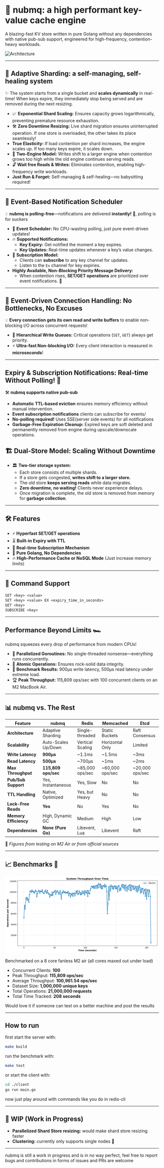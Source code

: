 # 🚀 nubmq: a high performant key-value cache engine

A blazing-fast KV store written in pure Golang without any dependencies with native pub-sub support, engineered for high-frequency, contention-heavy workloads.

![Architecture](https://raw.githubusercontent.com/nubskr/nubmq/master/assets/nubmq_new_.png)

---

## 🧩 Adaptive Sharding: a self-managing, self-healing system

✨ The system starts from a single bucket and **scales dynamically** in real-time! When keys expire, they immediately stop being served and are removed during the next resizing.

- 📈 **Exponential Shard Scaling:** Ensures capacity grows logarithmically, preventing premature resource exhaustion.
- 🛠️ **Zero Downtime Resizing:** Live shard migration ensures uninterrupted operation. If one store is overloaded, the other takes its place seamlessly!
- **True Elasticity:** If load contention per shard increases, the engine scales up. If too many keys expire, it scales down.
- 🚀 **Two-Engine Model:** Writes shift to a larger engine when contention grows too high while the old engine continues serving reads.
- 🔓 **Wait free Reads & Writes:** Eliminates contention, enabling high-frequency write workloads.
- **Just Run & Forget:** Self-managing & self-healing—no babysitting required!

---

## 🔔 Event-Based Notification Scheduler

💡 **nubmq is polling-free**—notifications are delivered **instantly!** 📨, polling is for suckers

- 🎯 **Event Scheduler:** No CPU-wasting polling, just pure event-driven updates!
- 🔥 **Supported Notifications:**
  - **Key Expiry:** Get notified the moment a key expires.
  - **Key Updates:** Real-time updates whenever a key’s value changes.
- 📡 **Subscription Model:**
  - Clients can **subscribe** to any key channel for updates.
  - Listen to the `Ex` channel for key expiries.
- **Highly Available, Non-Blocking Priority Message Delivery:**
  - When contention rises, **SET/GET operations** are prioritized over event notifications. 🚦

---

## 🔗 Event-Driven Connection Handling: No Bottlenecks, No Excuses

💡 **Every connection gets its own read and write buffers** to enable non-blocking I/O across concurrent requests! 

- 🚦 **Hierarchical Write Queues:** Critical operations (`SET`, `GET`) always get priority.
- ⚡ **Ultra-fast Non-blocking I/O:** Every client interaction is measured in **microseconds**!

---

## Expiry & Subscription Notifications: Real-time Without Polling! 🚀

🛠️ **nubmq supports native pub-sub** 

- **Automatic TTL-based eviction** ensures memory efficiency without manual intervention.
- **Event subscription notifications** clients can subscribe for events/
- **No-polling required!** Uses SSE(server side events) for all notifications
- **Garbage-Free Expiration Cleanup:** Expired keys are soft deleted and permanently removed from engine during upscale/downscale operations.

## 🏗️ Dual-Store Model: Scaling Without Downtime

- 🏛️ **Two-tier storage system:**
  - Each store consists of multiple shards.
  - If a store gets congested, **writes shift to a larger store.** 
  - The old store **keeps serving reads** while data migrates.
  - **Zero downtime, no waiting!** Clients never experience delays.
  - Once migration is complete, the old store is removed from memory for **garbage collection**.

---

## 🛠 Features

- ⚡ **Hyperfast SET/GET operations** 
- ⏳ **Built-in Expiry with TTL** 
- 📡 **Real-time Subscription Mechanism** 
- 📝 **Pure Golang, No Dependencies** 
- 🔥 **High-Performance Cache or NoSQL Mode** (Just increase memory limits)

---

## 📝 Command Support 

```plaintext
SET <key> <value>
SET <key> <value> EX <expiry_time_in_seconds>
GET <key>
SUBSCRIBE <key>
```

---

## Performance Beyond Limits 🏎️

nubmq squeezes every drop of performance from modern CPUs!

- 🔄 **Parallelized Goroutines:** No single-threaded nonsense—everything runs concurrently.
- 🔗 **Atomic Operations:** Ensures rock-solid data integrity.
- 🚀 **Benchmark Results:** 900µs write latency, 500µs read latency under extreme load.
- 🏆 **Peak Throughput:** 115,809 ops/sec with 100 concurrent clients on an M2 MacBook Air.

---

## 📊 nubmq vs. The Rest

| Feature                | nubmq                 | Redis             | Memcached        | Etcd            |
|------------------------|----------------------|-------------------|-----------------|----------------|
| **Architecture**       | Adaptive Sharding   | Single-threaded  | Static Buckets  | Raft Consensus |
| **Scalability**        | Auto-Scales Up/Down | Vertical Scaling | Horizontal Only | Limited        |
| **Write Latency**      | **900µs**           | ~1.1ms           | ~1.5ms          | ~3ms           |
| **Read Latency**       | **500µs**           | ~700µs           | ~1ms            | ~2ms           |
| **Max Throughput**     | **115,809 ops/sec** | ~85,000 ops/sec  | ~60,000 ops/sec | ~20,000 ops/sec |
| **Pub/Sub Support**    | Yes, Instantaneous  | Yes, Slow        | No              | No             |
| **TTL Handling**       | Native, Optimized   | Yes, but Heavy   | No              | No             |
| **Lock-Free Reads**    | **Yes**             | No               | Yes             | No             |
| **Memory Efficiency**  | High, Dynamic GC    | Medium           | High            | Low            |
| **Dependencies**       | **None (Pure Go)**  | Libevent, Lua    | Libevent        | Raft           |

📌 *Figures from testing on M2 Air or from official sources*

---

## 📈 Benchmarks 🚀

![Benchmarks](https://raw.githubusercontent.com/nubskr/nubskr.github.io/f3db48f2c4e6ccb95a04a3348da79678d8ae579d/_posts/ThroughputBench.png)

Benchmarked on a 8 core fanless M2 air (all cores maxed out under load)

- Concurrent Clients: **100**
- Peak Throughput: **115,809 ops/sec**
- Average Throughput: **100,961.54 ops/sec**
- Dataset Size: **1,000,000 unique keys**
- Total Operations: **21,000,000 requests**
- Total Time Tracked: **208 seconds**

Would love it if someone can test on a better machine and post the results

---

## How to run

first start the server with:

```bash
make build
```

run the benchmark with:

```bash
make test
```

or start the client with:

```bash
cd ./client
go run main.go
```

now just play around with commands like you do in redis-cli

---

## 🔨 WIP (Work in Progress)

- **Parallelized Shard Store resizing:** would make shard store resizing faster
- **Clustering:** currently only supports single nodes 🤖

---

nubmq is still a work in progress and is in no way perfect, feel free to report bugs and contributions in forms of issues and PRs are welcome
